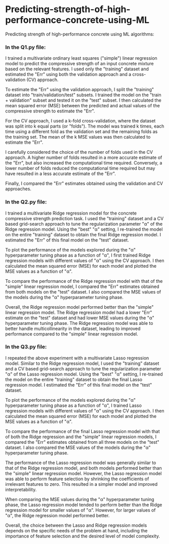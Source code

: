 # Predicting-strength-of-high-performance-concrete-using-ML
Predicting strength of high-performance concrete using ML algorithms:

### In the Q1.py file:
I trained a multivariate ordinary least squares ("simple") linear regression model to predict the compressive strength of an input concrete mixture based on the relevant features. I used only the "training" dataset and estimated the "Err" using both the validation approach and a cross-validation (CV) approach.

To estimate the "Err" using the validation approach, I split the "training" dataset into "train/validation/test" subsets. I trained the model on the "train + validation" subset and tested it on the "test" subset. I then calculated the mean squared error (MSE) between the predicted and actual values of the compressive strength to estimate the "Err".

For the CV approach, I used a k-fold cross-validation, where the dataset was split into k equal parts (or "folds"). The model was trained k times, each time using a different fold as the validation set and the remaining folds as the training set. The mean of the k MSE values was then calculated to estimate the "Err".

I carefully considered the choice of the number of folds used in the CV approach. A higher number of folds resulted in a more accurate estimate of the "Err", but also increased the computational time required. Conversely, a lower number of folds reduced the computational time required but may have resulted in a less accurate estimate of the "Err".

Finally, I compared the "Err" estimates obtained using the validation and CV approaches.

### In the Q2.py file:

I trained a multivariate Ridge regression model for the concrete compressive strength prediction task. I used the "training" dataset and a CV based grid-search approach to tune the regularization parameter "α" of the Ridge regression model. Using the "best" "α" setting, I re-trained the model on the entire "training" dataset to obtain the final Ridge regression model. I estimated the "Err" of this final model on the "test" dataset.

To plot the performance of the models explored during the "α" hyperparameter tuning phase as a function of "α", I first trained Ridge regression models with different values of "α" using the CV approach. I then calculated the mean squared error (MSE) for each model and plotted the MSE values as a function of "α".

To compare the performance of the Ridge regression model with that of the "simple" linear regression model, I compared the "Err" estimates obtained from both models on the "test" dataset. I also compared the MSE values of the models during the "α" hyperparameter tuning phase.

Overall, the Ridge regression model performed better than the "simple" linear regression model. The Ridge regression model had a lower "Err" estimate on the "test" dataset and had lower MSE values during the "α" hyperparameter tuning phase. The Ridge regression model was able to better handle multicollinearity in the dataset, leading to improved performance compared to the "simple" linear regression model.


### In the Q3.py file:

I repeated the above experiment with a multivariate Lasso regression model. Similar to the Ridge regression model, I used the "training" dataset and a CV based grid-search approach to tune the regularization parameter "α" of the Lasso regression model. Using the "best" "α" setting, I re-trained the model on the entire "training" dataset to obtain the final Lasso regression model. I estimated the "Err" of this final model on the "test" dataset.

To plot the performance of the models explored during the "α" hyperparameter tuning phase as a function of "α", I trained Lasso regression models with different values of "α" using the CV approach. I then calculated the mean squared error (MSE) for each model and plotted the MSE values as a function of "α".

To compare the performance of the final Lasso regression model with that of both the Ridge regression and the "simple" linear regression models, I compared the "Err" estimates obtained from all three models on the "test" dataset. I also compared the MSE values of the models during the "α" hyperparameter tuning phase.

The performance of the Lasso regression model was generally similar to that of the Ridge regression model, and both models performed better than the "simple" linear regression model. However, the Lasso regression model was able to perform feature selection by shrinking the coefficients of irrelevant features to zero. This resulted in a simpler model and improved interpretability.

When comparing the MSE values during the "α" hyperparameter tuning phase, the Lasso regression model tended to perform better than the Ridge regression model for smaller values of "α". However, for larger values of "α", the Ridge regression model performed better.

Overall, the choice between the Lasso and Ridge regression models depends on the specific needs of the problem at hand, including the importance of feature selection and the desired level of model complexity.
